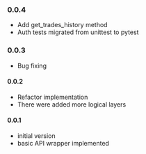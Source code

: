 ### 0.0.4
- Add get_trades_history method
- Auth tests migrated from unittest to pytest

### 0.0.3
- Bug fixing

#### 0.0.2
- Refactor implementation
- There were added more logical layers

#### 0.0.1
- initial version
- basic API wrapper implemented
